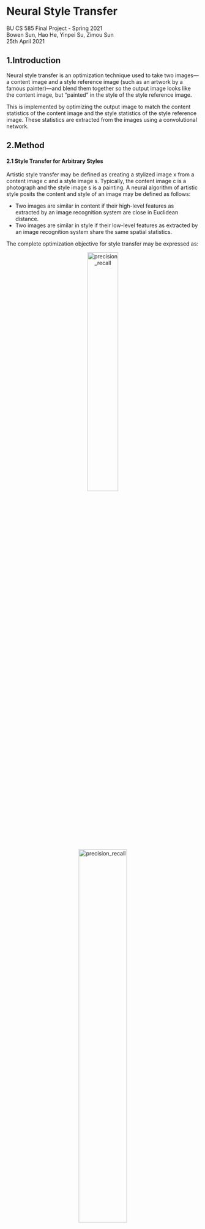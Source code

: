 # Neural Style Transfer

BU CS 585 Final Project - Spring 2021<br>Bowen Sun, Hao He, Yinpei Su, Zimou Sun<br>25th April 2021

## 1.Introduction

Neural style transfer is an optimization technique used to take two images—a content image and a style reference image (such as an artwork by a famous painter)—and blend them together so the output image looks like the content image, but “painted” in the style of the style reference image. 

This is implemented by optimizing the output image to match the content statistics of the content image and the style statistics of the style reference image. These statistics are extracted from the images using a convolutional network.

## 2.Method

#### 2.1 Style Transfer for Arbitrary Styles

Artistic style transfer may be defined as creating a stylized image x from a content image c and a style image s. Typically, the content image c is a photograph and the style image s is a painting. A neural algorithm of artistic style posits the content and style of an image may be defined as follows:

- Two images are similar in content if their high-level features as extracted by an image recognition system are close in Euclidean distance.
-  Two images are similar in style if their low-level features as extracted by an image recognition system share the same spatial statistics.

The complete optimization objective for style transfer may be expressed as:

<div align="center">    
<img src="https://github.com/syp1997/CS585-Project-2021-Spring/blob/main/imgs/loss1.png" alt="precision_recall" width = "40%" height="40%"/>
</div>

<div align="center">    
<img src="https://github.com/syp1997/CS585-Project-2021-Spring/blob/main/imgs/loss2.png" alt="precision_recall" width = "50%" height="50%" align=center />
</div>

#### 2.2 StarGAN v2

Let X and Y be the sets of images and possible domains, respectively. Given an image x, and an arbitrary domain y, the goal is to train a single generatorGthat can generate diverse images of each domain y that corresponds to the image x. They generate domain-specific style vectors in the learned style space of each domain and train G to reflect the style vectors. 

There are four modules: **Generator**, **Mapping network**, **Style encoder**, **Discriminator**. 

**Adversarial objective.**

<div align="center">    
<img src="https://github.com/syp1997/CS585-Project-2021-Spring/blob/main/imgs/adv.png" alt="precision_recall" width = "50%" height="50%" align=center/>
</div>

**Style reconstruction.**

<div align="center">    
<img src="https://github.com/syp1997/CS585-Project-2021-Spring/blob/main/imgs/sty.png" alt="precision_recall" width = "50%" height="50%" align=center/>
</div>

**Style diversification.**

<div align="center">    
<img src="https://github.com/syp1997/CS585-Project-2021-Spring/blob/main/imgs/ds.png" alt="precision_recall" width = "50%" height="50%" align=center/>
</div>

**Preserving source characteristics.**

<div align="center"> 
<img src="https://github.com/syp1997/CS585-Project-2021-Spring/blob/main/imgs/cyc.png" alt="precision_recall" width = "50%" height="50%" align=center/>
</div>

**Full objective.**

<div align="center"> 
<img src="https://github.com/syp1997/CS585-Project-2021-Spring/blob/main/imgs/full.png" alt="precision_recall" width = "50%" height="50%" align=center/>
</div>

## 3.Data Collection

**CelebFaces Attributes Dataset (CelebA)** is a large-scale face attributes dataset with more than 200K celebrity images, each with 40 attribute annotations. We use these celebrity photos as content images. For Style Transfer for Arbitrary Styles, we use style images from tf-hub, and find some other style imagess from internet; for StarGanv2, we use the sample images of it as style images. After that, we also use our own images as content images to play with it.

## 4.Results

#### 4.1 Style Transfer for Arbitrary Styles

We choose several distinct styles and collect celebrity images, applying each style to these celebrity photos.

<div align="center"> 
<img src="https://github.com/syp1997/CS585-Project-2021-Spring/blob/main/imgs/res1.png" alt="precision_recall" width = "100%" height="100%" align=center/>
</div>

#### 4.2 StarGANv2

We apply StarGAN to these celebrity images to transfer semantic attributes, synthesizing images that reflect diverse styles of references including hairstyle, makeup and beard.

<div align="center"> 
<img src="https://github.com/syp1997/CS585-Project-2021-Spring/blob/main/imgs/stargan.png" alt="precision_recall" width = "100%" height="100%" align=center/>
</div>

## 5.Analysis

#### 5.1 Qualitative Metrics

For Style Transfer for Arbitrary Styles in 4.1, we found when the color change of style images is obvious, the the quality of the generated image is poor. Shown in the following figure, the columns of 3rd, 5th, 7th, the quality is relatively low. For other cases, the stylized images looks well.

<div align="center"> 
<img src="https://github.com/syp1997/CS585-Project-2021-Spring/blob/main/imgs/low_qua.png" alt="precision_recall" width = "100%" height="100%" align=center/>
</div>

For StarGANv2 in 4.2, we found when there are some obstructions on the face, the quality is poor. Or when the height and width of the picture are very different, the quality of the synthesized picture is very low. Shown in the following figure, the imges of 1st, 6th, 7th columns are not satisfying. When the face is properly proportioned, the algorithm works weill.

<div align="center"> 
<img src="https://github.com/syp1997/CS585-Project-2021-Spring/blob/main/imgs/low_qua_2.png" alt="precision_recall" width = "100%" height="100%" align=center/>
</div>

#### 5.2 Quantitative Metrics

##### 5.2.1 Quantitative evalution for different styles

We randomly sampled 1000 images from 202,599 face images and measure the distance of feature representations between Stylized image and content image, and the between Stylized image and style image. Shown in the following figure, the loss of first two columns is higher than others, we think the drastic color changes cause the poor result.

<div align="center"> 
<img src="https://github.com/syp1997/CS585-Project-2021-Spring/blob/main/imgs/sl1.png" alt="precision_recall" width = "100%" height="100%" align=center/>
<img src="https://github.com/syp1997/CS585-Project-2021-Spring/blob/main/imgs/sl2.png" alt="precision_recall" width = "100%" height="100%" align=center/>
</div>

##### 5.2.2 Quantitative evalution for different faces

We collected the losses on different faces, and find facess with top-5 loss, shown in the following figure. We think the colorful background affect the final results.

<div align="center"> 
<img src="https://github.com/syp1997/CS585-Project-2021-Spring/blob/main/imgs/high_losss.png" alt="precision_recall" width = "100%" height="100%" align=center/>
</div>
